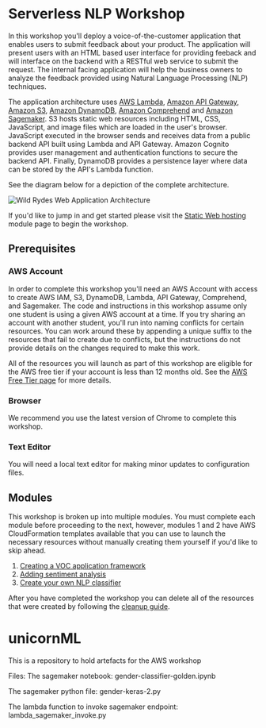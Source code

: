# Serverless NLP Workshop

In this workshop you'll deploy a voice-of-the-customer application that enables users to submit feedback about your product. The application will present users with an HTML based user interface for providing feeback and will interface on the backend with a RESTful web service to submit the request. The internal facing application will help the business owners to analyze the feedback provided using Natural Language Processing (NLP) techniques.

The application architecture uses [AWS Lambda](https://aws.amazon.com/lambda/), [Amazon API Gateway](https://aws.amazon.com/api-gateway/), [Amazon S3](https://aws.amazon.com/s3/), [Amazon DynamoDB](https://aws.amazon.com/dynamodb/), [Amazon Comprehend](https://aws.amazon.com/comprehend/) and [Amazon Sagemaker](https://aws.amazon.com/sagemaker/). S3 hosts static web resources including HTML, CSS, JavaScript, and image files which are loaded in the user's browser. JavaScript executed in the browser sends and receives data from a public backend API built using Lambda and API Gateway. Amazon Cognito provides user management and authentication functions to secure the backend API. Finally, DynamoDB provides a  persistence layer where data can be stored by the API's Lambda function.

See the diagram below for a depiction of the complete architecture.

![Wild Rydes Web Application Architecture](images/wildrydes-complete-architecture.png)

If you'd like to jump in and get started please visit the [Static Web hosting](1_StaticWebHosting) module page to begin the workshop.

## Prerequisites

### AWS Account

In order to complete this workshop you'll need an AWS Account with access to create AWS IAM, S3, DynamoDB, Lambda, API Gateway, Comprehend, and Sagemaker. The code and instructions in this workshop assume only one student is using a given AWS account at a time. If you try sharing an account with another student, you'll run into naming conflicts for certain resources. You can work around these by appending a unique suffix to the resources that fail to create due to conflicts, but the instructions do not provide details on the changes required to make this work.

All of the resources you will launch as part of this workshop are eligible for the AWS free tier if your account is less than 12 months old. See the [AWS Free Tier page](https://aws.amazon.com/free/) for more details.

### Browser

We recommend you use the latest version of Chrome to complete this workshop.

### Text Editor

You will need a local text editor for making minor updates to configuration files.

## Modules

This workshop is broken up into multiple modules. You must complete each module before proceeding to the next, however, modules 1 and 2 have AWS CloudFormation templates available that you can use to launch the necessary resources without manually creating them yourself if you'd like to skip ahead.

1. [Creating a VOC application framework](1_VocFramework)
2. [Adding sentiment analysis](2_SentimentAnalysis)
3. [Create your own NLP classifier](3_NLPClassifier)

After you have completed the workshop you can delete all of the resources that were created by following the [cleanup guide](9_CleanUp).

# unicornML

This is a repository to hold artefacts for the AWS workshop

Files:
The sagemaker notebook: gender-classifier-golden.ipynb

The sagemaker python file: gender-keras-2.py

The lambda function to invoke sagemaker endpoint: lambda_sagemaker_invoke.py
